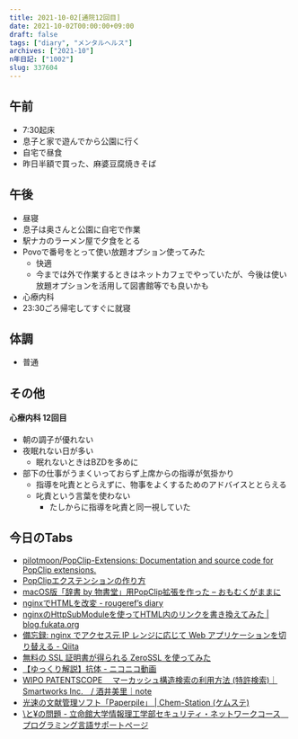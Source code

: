 ```yaml
---
title: 2021-10-02[通院12回目]
date: 2021-10-02T00:00:00+09:00
draft: false
tags: ["diary", "メンタルヘルス"]
archives: ["2021-10"]
n年日記: ["1002"]
slug: 337604
---
```

## 午前
- 7:30起床
- 息子と家で遊んでから公園に行く
- 自宅で昼食
- 昨日半額で買った、麻婆豆腐焼きそば
## 午後
- 昼寝
- 息子は奥さんと公園に自宅で作業
- 駅ナカのラーメン屋で夕食をとる
- Povoで番号をとって使い放題オプション使ってみた
  - 快適
  - 今までは外で作業するときはネットカフェでやっていたが、今後は使い放題オプションを活用して図書館等でも良いかも
- 心療内科
- 23:30ごろ帰宅してすぐに就寝
## 体調
- 普通
## その他
#### 心療内科 12回目
- 朝の調子が優れない
- 夜眠れない日が多い
  - 眠れないときはBZDを多めに
- 部下の仕事がうまくいっておらず上席からの指導が気掛かり
  - 指導を叱責ととらえずに、物事をよくするためのアドバイスととらえる
  - 叱責という言葉を使わない
    - たしからに指導を叱責と同一視していた
## 今日のTabs
- [pilotmoon/PopClip-Extensions: Documentation and source code for PopClip extensions.](https://github.com/pilotmoon/PopClip-Extensions)
- [PopClipエクステンションの作り方](https://ayame.space/2017/09/make-popclip-extensions/)
- [macOS版「辞書 by 物書堂」用PopClip拡張を作った – おもむくがままに](https://blog.k-sakabe.com/2021/05/02/macos%E7%89%88%E3%80%8C%E8%BE%9E%E6%9B%B8-by-%E7%89%A9%E6%9B%B8%E5%A0%82%E3%80%8D%E7%94%A8popclip%E6%8B%A1%E5%BC%B5%E3%82%92%E4%BD%9C%E3%81%A3%E3%81%9F/)
- [nginxでHTMLを改変 - rougeref’s diary](https://rougeref.hatenablog.com/entry/20180418/1524186506)
- [nginxのHttpSubModuleを使ってHTML内のリンクを書き換えてみた | blog.fukata.org](https://blog.fukata.org/archives/6961/)
- [備忘録: nginx でアクセス元 IP レンジに応じて Web アプリケーションを切り替える - Qiita](https://qiita.com/kitsuyui/items/aefb3f301fd4f7004d81)
- [無料の SSL 証明書が得られる ZeroSSL を使ってみた](https://zenn.dev/mattn/articles/b2c4c92c9116b1)
- [【ゆっくり解説】抗体 - ニコニコ動画](https://sp.nicovideo.jp/watch/sm38873211)
- [WIPO PATENTSCOPE 　マーカッシュ構造検索の利用方法 (特許検索)｜Smartworks Inc.　/ 酒井美里｜note](https://note.com/sakaimisato/n/n1cf91c42a60e)
- [光速の文献管理ソフト「Paperpile」 | Chem-Station (ケムステ)](https://www.chem-station.com/blog/2021/09/paperpile.html)
- [\と¥の問題 - 立命館大学情報理工学部セキュリティ・ネットワークコース　プログラミング言語サポートページ](https://scrapbox.io/Ritsumei-ISE-SN/%5C%E3%81%A8%C2%A5%E3%81%AE%E5%95%8F%E9%A1%8C)